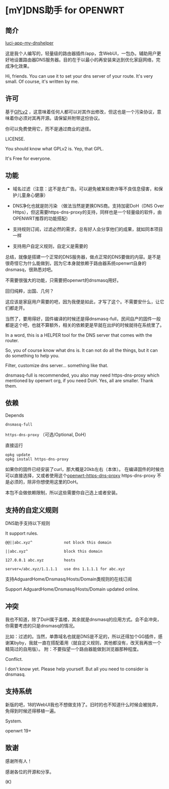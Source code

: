 # [mY]DNS助手 for OPENWRT

## 简介

[luci-app-my-dnshelper](https://github.com/kongfl888/luci-app-my-dnshelper)

这是我个人编写的，轻量级的路由器插件/app，含WebUI，一包办。辅助用户更好地设置路由器DNS服务器。目的在于以最小的再安装来达到优化家庭网络，完成净化效果。

Hi, friends. You can use it to set your dns server of your route. It's very small. Of course, it's written by me.

## 许可

基于[GPLv2](https://github.com/kongfl888/luci-app-my-dnshelper/LICENSE) ，这意味着任何人都可以对其作出修改，但这也是一个污染协议，意味着你必须对其再开源。请保留并附带这份协议。

你可以免费使用它，而不是通过商业的途径。

LICENSE. 

You should know what GPLv2 is. Yep, that GPL.

It's Free for everyone.

## 功能

- 域名过滤（注意：这不是去广告。可以避免被某些欺诈等不良信息侵害，和保护儿童身心健康）

- DNS净化也就是防污染 （做法当然是更换DNS商。支持加密DoH（DNS Over Https），但这需要https-dns-proxy的支持，同样也是一个轻量级的软件，由OPENWRT推荐的功能搭配）

- 支持规则订阅，过滤必然的需求，总有好人会分享他们的成果，就如同本项目一样

- 支持用户自定义规则，自定义是需要的

总结，就像是搭建一个正常的DNS服务器，做点正常的DNS要做的内容。是不是很奇怪它为什么能做到，因为它本身就依赖于路由器系统openwrt自身的dnsmasq，很熟悉对吧。

不需要很强大的功能，只需要把openwrt的dnsmasq用好。

回归纯粹，出国、几何？

这应该是家庭用户需要的吧，因为我便是如此，才写了这个。不需要安什么，让它们都走开。

当然了，要用得好，固件编译的时候还是得dnsmasq-full，民间自产的固件一般都是这个吧，也就不算额外，相关的依赖更是早就在出炉的时候就待在系统里了。

In a word, this is a HELPER tool for the DNS server that comes with the router.

So, you of course know what dns is. It can not do all the things, but it can do something to help you.

Filter, customize dns server... something like that.

dnsmasq-full is recommended, you also may need https-dns-proxy which mentioned by openwrt org, if you need DoH. Yes, all are smaller. Thank them.

## 依赖

Depends

``dnsmasq-full``

``https-dns-proxy`` （可选/Optional, DoH）

直接运行

```
opkg update
opkg install https-dns-proxy
```
如果你的固件已经安装了curl，那大概是20kb左右（本体）。
在编译固件的时候也可以直接选择，又或者使用这个[openwrt-https-dns-proxy](https://github.com/kongfl888/openwrt-https-dns-proxy)
https-dns-proxy 不是必须的，除非你想使用这里的DoH。

本包不会做依赖限制，所以这些需要你自己选上或者安装。

## 支持的自定义规则

DNS助手支持以下规则

It support rules.

```
@@||abc.xyz^              not block this domain

||abc.xyz^                block this domain

127.0.0.1 abc.xyz         hosts

server=/abc.xyz/1.1.1.1   use dns 1.1.1.1 for abc.xyz
```

支持AdguardHome/Dnsmasq/Hosts/Domain类规则的在线订阅

Support AdguardHome/Dnsmasq/Hosts/Domain updated online.

## 冲突

我也不知道，除了DoH属于盖楼，其余就是dnsmasq的应用方式。会不会冲突，你需要考虑的只是dnsmasq的情况。

比如：过滤的。当然，单靠域名也就是DNS是不足的，所以还得加个GG插件，感谢某byby，我就一直在搭配着用（就自定义规则，其他都没有，改天我再放一个精简过的自用版）。
附：不要指望一个路由器能做到浏览器那种程度。

Conflict.

I don't know yet. Please help yourself. But all you need to consider is dnsmasq.

## 支持系统

新版的吧，18的WebUI我也不想做支持了。旧时的也不知道什么时候会被抛弃，免得到时候还得移植一遍。

System.

openwrt 19+

## 致谢

感谢所有人！

感谢各位的开源和分享。

(K)
